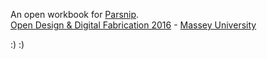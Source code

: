 
An open workbook for [Parsnip](http://fablabwgtn.github.io/Parsnip).  
[Open Design & Digital Fabrication 2016](http://www.massey.ac.nz/massey/learning/programme-course-paper/paper.cfm?paper_code=198320) - [Massey University](http://creative.massey.ac.nz/)

:) :)

